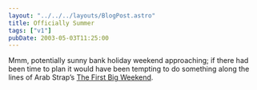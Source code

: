 ```yaml
---
layout: "../../../layouts/BlogPost.astro"
title: Officially Summer
tags: ["v1"]
pubDate: 2003-05-03T11:25:00
---
```


Mmm, potentially sunny bank holiday weekend approaching; if there had been time to plan it would have been tempting to do something along the lines of Arab Strap&#8217;s [The First Big Weekend][1].

[1]: http://www.arabstrap.co.uk/content/lyrics/the_week_never_starts.html#track8 "Arab Strap Lyrics: The First Big Weekend"
